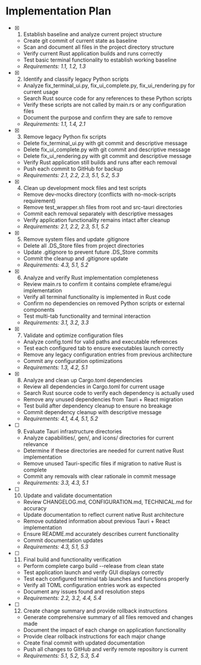 # Implementation Plan

- [x] 1. Establish baseline and analyze current project structure
  - Create git commit of current state as baseline
  - Scan and document all files in the project directory structure
  - Verify current Rust application builds and runs correctly
  - Test basic terminal functionality to establish working baseline
  - _Requirements: 1.1, 1.2, 1.3_

- [x] 2. Identify and classify legacy Python scripts
  - Analyze fix_terminal_ui.py, fix_ui_complete.py, fix_ui_rendering.py for current usage
  - Search Rust source code for any references to these Python scripts
  - Verify these scripts are not called by main.rs or any configuration files
  - Document the purpose and confirm they are safe to remove
  - _Requirements: 1.1, 1.4, 2.1_

- [x] 3. Remove legacy Python fix scripts
  - Delete fix_terminal_ui.py with git commit and descriptive message
  - Delete fix_ui_complete.py with git commit and descriptive message  
  - Delete fix_ui_rendering.py with git commit and descriptive message
  - Verify Rust application still builds and runs after each removal
  - Push each commit to GitHub for backup
  - _Requirements: 2.1, 2.2, 2.3, 5.1, 5.2, 5.3_

- [x] 4. Clean up development mock files and test scripts
  - Remove dev-mocks directory (conflicts with no-mock-scripts requirement)
  - Remove test_wrapper.sh files from root and src-tauri directories
  - Commit each removal separately with descriptive messages
  - Verify application functionality remains intact after cleanup
  - _Requirements: 2.1, 2.2, 2.3, 5.1, 5.2_

- [x] 5. Remove system files and update .gitignore
  - Delete all .DS_Store files from project directories
  - Update .gitignore to prevent future .DS_Store commits
  - Commit the cleanup and .gitignore update
  - _Requirements: 4.3, 5.1, 5.2_

- [x] 6. Analyze and verify Rust implementation completeness
  - Review main.rs to confirm it contains complete eframe/egui implementation
  - Verify all terminal functionality is implemented in Rust code
  - Confirm no dependencies on removed Python scripts or external components
  - Test multi-tab functionality and terminal interaction
  - _Requirements: 3.1, 3.2, 3.3_

- [x] 7. Validate and optimize configuration files
  - Analyze config.toml for valid paths and executable references
  - Test each configured tab to ensure executables launch correctly
  - Remove any legacy configuration entries from previous architecture
  - Commit any configuration optimizations
  - _Requirements: 1.3, 4.2, 5.1_

- [x] 8. Analyze and clean up Cargo.toml dependencies
  - Review all dependencies in Cargo.toml for current usage
  - Search Rust source code to verify each dependency is actually used
  - Remove any unused dependencies from Tauri + React migration
  - Test build after dependency cleanup to ensure no breakage
  - Commit dependency cleanup with descriptive message
  - _Requirements: 4.1, 4.4, 5.1, 5.2_

- [ ] 9. Evaluate Tauri infrastructure directories
  - Analyze capabilities/, gen/, and icons/ directories for current relevance
  - Determine if these directories are needed for current native Rust implementation
  - Remove unused Tauri-specific files if migration to native Rust is complete
  - Commit any removals with clear rationale in commit message
  - _Requirements: 3.3, 4.3, 5.1_

- [ ] 10. Update and validate documentation
  - Review CHANGELOG.md, CONFIGURATION.md, TECHNICAL.md for accuracy
  - Update documentation to reflect current native Rust architecture
  - Remove outdated information about previous Tauri + React implementation
  - Ensure README.md accurately describes current functionality
  - Commit documentation updates
  - _Requirements: 4.3, 5.1, 5.3_

- [ ] 11. Final build and functionality verification
  - Perform complete cargo build --release from clean state
  - Test application launch and verify GUI displays correctly
  - Test each configured terminal tab launches and functions properly
  - Verify all TOML configuration entries work as expected
  - Document any issues found and resolution steps
  - _Requirements: 2.2, 3.2, 4.4, 5.4_

- [ ] 12. Create change summary and provide rollback instructions
  - Generate comprehensive summary of all files removed and changes made
  - Document the impact of each change on application functionality
  - Provide clear rollback instructions for each major change
  - Create final commit with updated documentation
  - Push all changes to GitHub and verify remote repository is current
  - _Requirements: 5.1, 5.2, 5.3, 5.4_